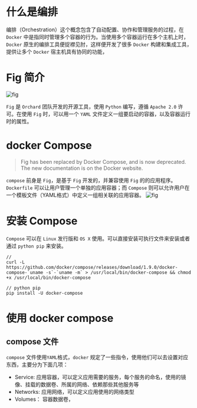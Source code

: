 # 什么是编排
编排（Orchestration）这个概念包含了自动配置、协作和管理服务的过程，在 `Docker` 中是指同时管理多个容器的行为。当使用多个容器运行在多个主机上时，`Docker` 原生的编排工具便捉襟见肘，这样便开发了很多 `Docker` 构建和集成工具，提供让多个 `Docker` 宿主机具有协同的功能，

# Fig 简介
![fig](http://ofc9x1ccn.bkt.clouddn.com/docker/docker_fig.png)

`Fig` 是 `Orchard` 团队开发的开源工具，使用 `Python` 编写，遵循 `Apache 2.0` 许可。在使用 `Fig` 时，可以用一个 `YAML` 文件定义一组要启动的容器，以及容器运行时的属性。

# docker Compose
> Fig has been replaced by Docker Compose, and is now deprecated. The new documentation is on the Docker website.

`compose` 前身是 `Fig`，是基于 `Fig` 开发的，并兼容使用 `Fig` 的的应用程序。`Dockerfile` 可以让用户管理一个单独的应用容器；而 `Compose` 则可以允许用户在一个模板文件（YAML格式）中定义一组相关联的应用容器。
![fig](http://ofc9x1ccn.bkt.clouddn.com/docker/docker-compose.png)
# 安装 Compose
`Compose` 可以在 `Linux` 发行版和 `OS X` 使用。可以直接安装可执行文件来安装或者通过 `python pip` 来安装。

```
//
curl -L https://github.com/docker/compose/releases/download/1.9.0/docker-compose-`uname -s`-`uname -m` > /usr/local/bin/docker-compose && chmod +x /usr/local/bin/docker-compose

// python pip
pip install -U docker-compose
```

# 使用 docker compose

## compose 文件
`compose` 文件使用`YAML`格式，`docker` 规定了一些指令，使用他们可以去设置对应东西，主要分为下面几项：

- Service: 应用容器，可以定义应用需要的服务，每个服务的命名，使用的镜像、挂载的数据卷、所属的网络、依赖那些其他服务等
- Networks: 应用网络，可以定义应用使用的网络类型
- Volumes： 容器数据卷，
